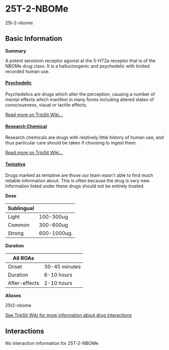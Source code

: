 # 25T-2-NBOMe

25t-2-nbome

## Basic Information

**Summary**

A potent serotonin receptor agonist at the 5-HT2a receptor that is of the NBOMe drug class. It is a hallucinogenic and psychedelic with limited recorded human use.

#### [Psychedelic](/category/psychedelic)

Psychedelics are drugs which alter the perception, causing a number of mental effects which manifest in many forms including altered states of consciousness, visual or tactile effects.

[Read more on TripSit Wiki...](#{category.wiki})

#### [Research Chemical](/category/research-chemical)

Research chemicals are drugs with relatively little history of human use, and thus particular care should be taken if choosing to ingest them.

[Read more on TripSit Wiki...](#{category.wiki})

#### [Tentative](/category/tentative)

Drugs marked as tentative are those our team wasn't able to find much reliable information about. This is often because the drug is very new. Information listed under these drugs should not be entirely trusted.

**Dose**

| Sublingual |             |
| ---------- | ----------- |
| Light      | 100-300ug   |
| Common     | 300-600ug   |
| Strong     | 600-1000ug. |

**Duration**

| All ROAs      |               |
| ------------- | ------------- |
| Onset         | 30-45 minutes |
| Duration      | 6-10 hours    |
| After-effects | 2-10 hours    |

**Aliases**

25t2-nbome  

[See TripSit Wiki for more information about drug interactions](http://combo.tripsit.me/)

## Interactions

No interaction information for 25T-2-NBOMe